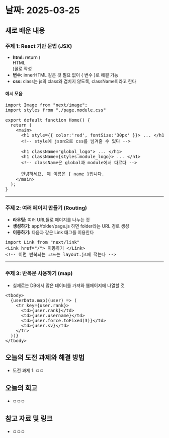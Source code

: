 # 날짜: 2025-03-25

## 새로 배운 내용
### 주제 1: React 기반 문법 (JSX)
- **html:** return (<main> HTML </main>)꼴로 작성
- **변수:** innerHTML 같은 것 필요 없이 { 변수 }로 해결 가능
- **css:** class는 js의 class와 겹치지 않도록, className이라고 한다

#### 예시 모음
<pre>
import Image from "next/image";
import styles from "./page.module.css"
  
export default function Home() {
  return (
    &lt;main&gt;
      &lt;h1 style={{ color:'red', fontSize:'30px' }}&gt ... &lt;/h1&gt;
      &lt;!-- style에 json으로 css를 넘겨줄 수 있다 --&gt
  
      &lt;h1 className="global_logo"&gt ... &lt;/h1&gt;
      &lt;h1 className={styles.module_logo}&gt ... &lt;/h1&gt;
      &lt;!-- className은 global과 module에서 다르다 --&gt
      
      안녕하세요, 제 이름은 { name }입니다.
    &lt;/main&gt;
  );
}
</pre>

---

### 주제 2: 여러 페이지 만들기 (Routing)
- **라우팅:** 여러 URL들로 페이지를 나누는 것
- **생성하기:** app/folder/page.js 하면 folder라는 URL 경로 생성
- **이동하기:** 다음과 같은 Link 태그를 이용한다
<pre>
import Link from "next/link"
&lt;Link href="/"&gt 이동하기 &lt;/Link&gt
&lt;!-- 이런 반복되는 코드는 layout.js에 적는다 --&gt
</pre>

---

### 주제 3: 반복문 사용하기 (map)
- 실제로는 DB에서 많은 데이터를 가져와 웹페이지에 나열할 것
<pre>
&lt;tbody>
  {userData.map((user) => (
    &lt;tr key={user.rank}&gt
      &lt;td&gt{user.rank}&lt;/td&gt
      &lt;td&gt{user.username}&lt;/td&gt
      &lt;td&gt{user.force.toFixed(3)}&lt;/td&gt
      &lt;td&gt{user.sv}&lt;/td&gt
    &lt;/tr&gt
  ))}
&lt;/tbody&gt
</pre>

## 오늘의 도전 과제와 해결 방법
- 도전 과제 1: ㅁㅁ

## 오늘의 회고
- ㅁㅁㅁ
  
## 참고 자료 및 링크
- ㅁㅁㅁ
